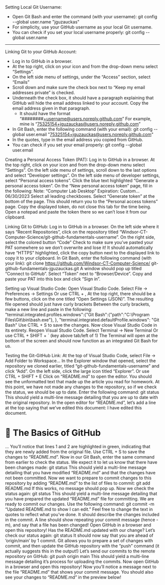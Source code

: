Setting Local Git Username:
- Open Git Bash and enter the command (with your username):
  git config --global user.name "jguzauckas"
- For simplicity, use your GitHub username as your local Git username.
- You can check if you set your local username properly:
  git config --global user.name

***

Linking Git to your GitHub Account:
- Log in to GitHub in a browser.
- At the top right, click on your icon and from the drop-down menu select “Settings”.
- On the left side menu of settings, under the “Access” section, select “Emails”
- Scroll down and make sure the check box next to “Keep my email addresses private” is checked.
- Underneath the check box, it should have a paragraph explaining that GitHub will hide the email address linked to your account. Copy the email address given in that paragraph.
  - It should have the format “########+username@users.noreply.github.com”
  For example, mine is “75325154+jguzauckas@users.noreply.github.com”
- In Git Bash, enter the following command (with your email):
  git config --global user.email "75325154+jguzauckas@users.noreply.github.com"
- In the quotes, type in the email address you copied from GitHub.
- You can check if you set your email properly:
  git config --global user.email


Creating a Personal Access Token (PAT):
Log in to GitHub in a browser.
At the top right, click on your icon and from the drop-down menu select “Settings”.
On the left side menu of settings, scroll down to the last options and select “Developer settings”.
On the left side menu of developer settings, select “Personal access tokens”.
Click the blue text highlighted “Generate a personal access token”.
On the “New personal access token” page, fill in the following:
Note: “Computer Lab Desktop”
Expiration: Custom… 06/30/2023
Select all leading checkboxes.
Select “Generate token” at the bottom of the page.
This should return you to the “Personal access tokens” page.
Copy the displayed token, do not close this tab for the time being.
Open a notepad and paste the token there so we can’t lose it from our clipboard.


Linking Git to GitHub:
Log in to GitHub in a browser.
On the left side where it says “Recent Repositories”, click on the repository titled “Windsor-CT-Computer-Science/git-github-fundamentals-username”.
On the right side, select the colored button “Code”
Check to make sure you’ve pasted your PAT somewhere so we don’t overwrite and lose it!
It should automatically have “HTTPS” highlighted, click the copy button next to the displayed link to copy it to your clipboard.
In Git Bash, enter the following command (with your link):
git clone https://github.com/Windsor-CT-Computer-Science/
git-github-fundamentals-jguzauckas.git
A window should pop up titled “Connect to GitHub”.
Select “Token” next to “Browser/Device”.
Copy and paste your PAT into this box and click “Sign in”.


Setting up Visual Studio Code:
Open Visual Studio Code.
Select File → Preferences → Settings
Or use CTRL + ,
At the top right, there should be a few buttons, click on the one titled “Open Settings (JSON)”.
The resulting file opened should just have curly brackets
Between the curly brackets, make a new line and paste in the following:
"terminal.integrated.profiles.windows":{"Git Bash":{"path":"C:\\Program Files\\Git\\bin\\bash.exe"},  },
"terminal.integrated.defaultProfile.windows": "Git Bash"
Use CTRL + S to save the changes.
Now close Visual Studio Code in its entirety.
Reopen Visual Studio Code.
Select Terminal → New Terminal
Or use CTRL + SHIFT + ` (key above tab/left of 1)
The Terminal will open at the bottom of the screen and should now function as an integrated Git Bash for us.


Testing the Git-GitHub Link:
At the top of Visual Studio Code, select File → Add Folder to Workspace…
In the Explorer window that opened, select the repository we cloned earlier, titled “git-github-fundamentals-username” and click “Add”.
On the left side, click the large icon titled “Explorer”.
Or use CTRL + SHIFT + E
Click on “README.md” to open the editor.
You should see the unformatted text that made up the article you read for homework.
At this point, we have not made any changes to the repository, so if we check the status, we should be up to date. Enter the following command:
git status
This should yield a multi-line message detailing that you are up to date with the original repository.
In the open editor for “README.md”, let’s add a line at the top saying that we’ve edited this document:
I have edited this document.

# :wave: The Basics of GitHub
…
You’ll notice that lines 1 and 2 are highlighted in green, indicating that they are newly added from the original file.
Use CTRL + S to save the changes to “README.md”.
Now in our Git Bash, enter the same command from earlier to check the status. We expect it to let us know that there have been changes made:
git status
This should yield a multi-line message detailing that you have modified “README.md” and that the changes have not been committed.
Now we want to prepare to commit changes to this repository by adding “README.md” to the list of files to commit:
git add README.md
If this works, no message should pop up.
Now we check the status again:
git status
This should yield a multi-line message detailing that you have prepared the updated “README.md” file for committing.
We are ready to commit our changes. Use the following command:
git commit -m “Updated README.md to show I can edit.”
Feel free to change the text in quotes to reflect what you’ve done. It should describe the changes included in the commit.
A line should show repeating your commit message (hence -m), and say that a file has been changed!
Open GitHub in a browser and open this repository!
Has the README.md updated with our change?
Let’s check our status again:
git status
It should now say that you are ahead of ‘origin/main’ by 1 commit.
Git allows you to prepare a set of changes with commit, and then update the GitHub repository with the “push” command (it actually suggests this in the output!)
Let’s send our commits to the remote repository on GitHub:
git push origin main
This should yield a multi-line message detailing it’s process for uploading the commits.
Now open GitHub in a browser and open this repository!
Now you’ll notice a message next to the file “README.md” that shows your commit message.
You should also see your changes to “README.md” in the preview below!
